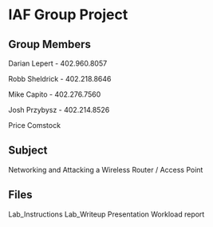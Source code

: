 IAF Group Project
=================

Group Members
-------------
Darian Lepert - 402.960.8057

Robb Sheldrick - 402.218.8646

Mike Capito - 402.276.7560

Josh Przybysz - 402.214.8526

Price Comstock

Subject
-------
Networking and Attacking a Wireless Router / Access Point

Files
-----
Lab_Instructions
Lab_Writeup
Presentation
Workload report
